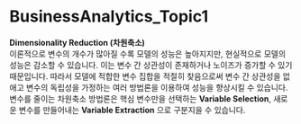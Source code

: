 # BusinessAnalytics_Topic1
__Dimensionality Reduction (차원축소)__
</br>
이론적으로 변수의 개수가 많아질 수록 모델의 성능은 높아지지만, 현실적으로 모델의 성능은 감소할 수 있습니다. 이는 변수 간 상관성이 존재하거나 노이즈가 증가할 수 있기 때문입니다. 따라서 모델에 적합한 변수 집합을 적절히 찾음으로써 변수 간 상관성을 없애고 변수의 독립성을 가정하는 여러 방법론을 이용하여 성능을 향상시킬 수 있습니다. 
변수를 줄이는 차원축소 방법론은 핵심 변수만을 선택하는 __Variable Selection__, 새로운 변수를 만들어내는 __Variable Extraction__ 으로 구분지을 수 있습니다.
